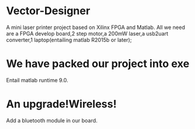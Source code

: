 # Vector-Designer
A mini laser printer project based on Xilinx FPGA and Matlab.
All we need are a FPGA develop board,2 step motor,a 200mW laser,a usb2uart converter,1 laptop(entailing matlab R2015b or later);
# We have packed our project into exe
Entail matlab runtime 9.0.
# An upgrade!Wireless! 
Add a bluetooth module in our board.
